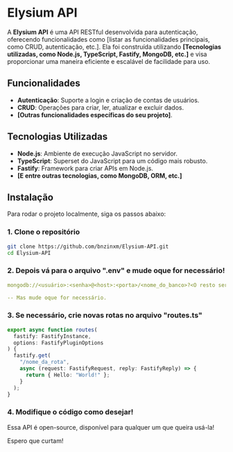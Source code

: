 # Elysium API

A **Elysium API** é uma API RESTful desenvolvida para autenticação, oferecendo funcionalidades como [listar as funcionalidades principais, como CRUD, autenticação, etc.]. Ela foi construída utilizando **[Tecnologias utilizadas, como Node.js, TypeScript, Fastify, MongoDB, etc.]** e visa proporcionar uma maneira eficiente e escalável de facilidade para uso.

## Funcionalidades

- **Autenticação**: Suporte a login e criação de contas de usuários.
- **CRUD**: Operações para criar, ler, atualizar e excluir dados.
- **[Outras funcionalidades específicas do seu projeto]**.

## Tecnologias Utilizadas

- **Node.js**: Ambiente de execução JavaScript no servidor.
- **TypeScript**: Superset do JavaScript para um código mais robusto.
- **Fastify**: Framework para criar APIs em Node.js.
- **[E entre outras tecnologias, como MongoDB, ORM, etc.]**

## Instalação

Para rodar o projeto localmente, siga os passos abaixo:

### 1. Clone o repositório

```bash
git clone https://github.com/bnzinxm/Elysium-API.git
cd Elysium-API
```

### 2. Depois vá para o arquivo ".env" e mude oque for necessário!

```yaml
mongodb://<usuário>:<senha>@<host>:<porta>/<nome_do_banco>?<O resto será gerado a partir daqui>

-- Mas mude oque for necessário.
```

### 3. Se necessário, crie novas rotas no arquivo "routes.ts"

```typescript
export async function routes(
  fastify: FastifyInstance,
  options: FastifyPluginOptions
) {
  fastify.get(
    "/nome_da_rota",
    async (request: FastifyRequest, reply: FastifyReply) => {
      return { Hello: "World!" };
    }
  );
}
```

### 4. Modifique o código como desejar!

Essa API é open-source, disponível para qualquer um que queira usá-la!

Espero que curtam!
